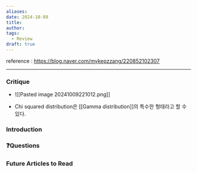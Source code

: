 ```yaml
---
aliases: 
date: 2024-10-09
title: 
author: 
tags:
  - Review
draft: true
---
```

reference :  https://blog.naver.com/mykepzzang/220852102307

---
### Critique
- ![[Pasted image 20241009221012.png]]

- Chi squared distribution은  [[Gamma distribution]]의 특수한 형태라고 할 수 있다.
### Introduction



### ❓️Questions

### Future Articles to Read

